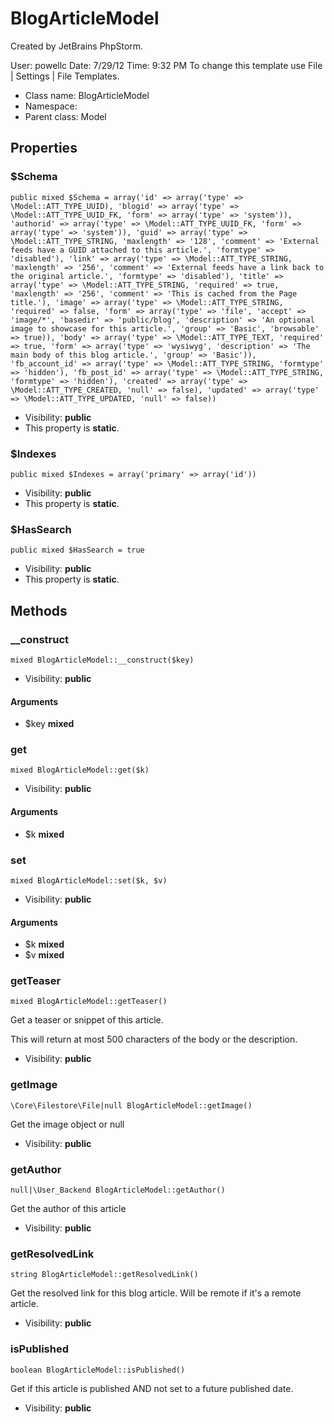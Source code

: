 BlogArticleModel
===============

Created by JetBrains PhpStorm.

User: powellc
Date: 7/29/12
Time: 9:32 PM
To change this template use File | Settings | File Templates.


* Class name: BlogArticleModel
* Namespace: 
* Parent class: Model





Properties
----------


### $Schema

    public mixed $Schema = array('id' => array('type' => \Model::ATT_TYPE_UUID), 'blogid' => array('type' => \Model::ATT_TYPE_UUID_FK, 'form' => array('type' => 'system')), 'authorid' => array('type' => \Model::ATT_TYPE_UUID_FK, 'form' => array('type' => 'system')), 'guid' => array('type' => \Model::ATT_TYPE_STRING, 'maxlength' => '128', 'comment' => 'External feeds have a GUID attached to this article.', 'formtype' => 'disabled'), 'link' => array('type' => \Model::ATT_TYPE_STRING, 'maxlength' => '256', 'comment' => 'External feeds have a link back to the original article.', 'formtype' => 'disabled'), 'title' => array('type' => \Model::ATT_TYPE_STRING, 'required' => true, 'maxlength' => '256', 'comment' => 'This is cached from the Page title.'), 'image' => array('type' => \Model::ATT_TYPE_STRING, 'required' => false, 'form' => array('type' => 'file', 'accept' => 'image/*', 'basedir' => 'public/blog', 'description' => 'An optional image to showcase for this article.', 'group' => 'Basic', 'browsable' => true)), 'body' => array('type' => \Model::ATT_TYPE_TEXT, 'required' => true, 'form' => array('type' => 'wysiwyg', 'description' => 'The main body of this blog article.', 'group' => 'Basic')), 'fb_account_id' => array('type' => \Model::ATT_TYPE_STRING, 'formtype' => 'hidden'), 'fb_post_id' => array('type' => \Model::ATT_TYPE_STRING, 'formtype' => 'hidden'), 'created' => array('type' => \Model::ATT_TYPE_CREATED, 'null' => false), 'updated' => array('type' => \Model::ATT_TYPE_UPDATED, 'null' => false))





* Visibility: **public**
* This property is **static**.


### $Indexes

    public mixed $Indexes = array('primary' => array('id'))





* Visibility: **public**
* This property is **static**.


### $HasSearch

    public mixed $HasSearch = true





* Visibility: **public**
* This property is **static**.


Methods
-------


### __construct

    mixed BlogArticleModel::__construct($key)





* Visibility: **public**


#### Arguments
* $key **mixed**



### get

    mixed BlogArticleModel::get($k)





* Visibility: **public**


#### Arguments
* $k **mixed**



### set

    mixed BlogArticleModel::set($k, $v)





* Visibility: **public**


#### Arguments
* $k **mixed**
* $v **mixed**



### getTeaser

    mixed BlogArticleModel::getTeaser()

Get a teaser or snippet of this article.

This will return at most 500 characters of the body or the description.

* Visibility: **public**




### getImage

    \Core\Filestore\File|null BlogArticleModel::getImage()

Get the image object or null



* Visibility: **public**




### getAuthor

    null|\User_Backend BlogArticleModel::getAuthor()

Get the author of this article



* Visibility: **public**




### getResolvedLink

    string BlogArticleModel::getResolvedLink()

Get the resolved link for this blog article.  Will be remote if it's a remote article.



* Visibility: **public**




### isPublished

    boolean BlogArticleModel::isPublished()

Get if this article is published AND not set to a future published date.



* Visibility: **public**



